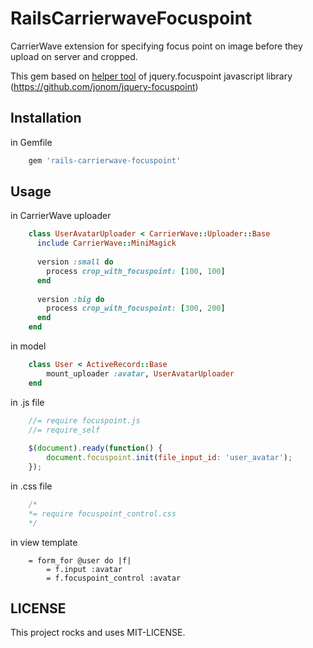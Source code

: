 # RailsCarrierwaveFocuspoint

CarrierWave extension for specifying focus point on image before they upload on server and cropped.

This gem based on [helper tool](http://jonom.github.io/jquery-focuspoint/demos/helper/index.html) of jquery.focuspoint javascript library (https://github.com/jonom/jquery-focuspoint)

## Installation

in Gemfile

```Ruby
    gem 'rails-carrierwave-focuspoint'
```

## Usage

in CarrierWave uploader

```Ruby
    class UserAvatarUploader < CarrierWave::Uploader::Base
      include CarrierWave::MiniMagick
      
      version :small do
        process crop_with_focuspoint: [100, 100]
      end
      
      version :big do
        process crop_with_focuspoint: [300, 200]
      end
    end
```

in model

```Ruby
    class User < ActiveRecord::Base
        mount_uploader :avatar, UserAvatarUploader
    end
```

in .js file

```js
    //= require focuspoint.js
    //= require_self
    
    $(document).ready(function() {
        document.focuspoint.init(file_input_id: 'user_avatar');
    });
```

in .css file

```css
    /*
    *= require focuspoint_control.css
    */
```

in view template

```haml
    = form_for @user do |f|
        = f.input :avatar
        = f.focuspoint_control :avatar
```

## LICENSE

This project rocks and uses MIT-LICENSE.

